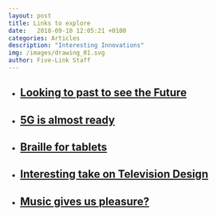 ```yaml
---
layout: post
title: Links to explore
date:   2018-09-10 12:05:21 +0100
categories: Articles 
description: "Interesting Innovations"
img: /images/drawing_01.svg
author: Five-Link Staff
---
```


<ul>
    <li>
        <a href="https://flipboard.com/@blaisezerega/5-books-about-the-past-that-predict-the-future-44ioqvjqz" target="_blank"><h2>Looking to past to see the Future</h2>
        </a>
    </li>
    <li>
        <a href="https://www.theverge.com/2018/9/7/17829270/5g-phone-cell-mobile-network-hardware" target="_blank"><h2>5G is almost ready</h2>
        </a>
    </li>
    <li>
        <a href="https://www.nytimes.com/2018/09/03/arts/tablet-devices-blind-braille.html" target="_blank"><h2>Braille for tablets</h2>
        </a>
    </li>
    <li>
        <a href="https://design-milk.com/loewe-bild-5-colour-code-bauhaus-television/?utm_source=feedly&utm_medium=webfeeds" target="_blank"><h2>Interesting take on Television Design</h2>
        </a>
    </li>
    <li>
        <a href="https://aeon.co/essays/its-hard-to-know-why-music-gives-pleasure-is-that-the-point?utm_source=pocket&utm_medium=email&utm_campaign=pockethits" target="_blank"><h2>Music gives us pleasure?</h2>
        </a>
    </li>
</ul>
